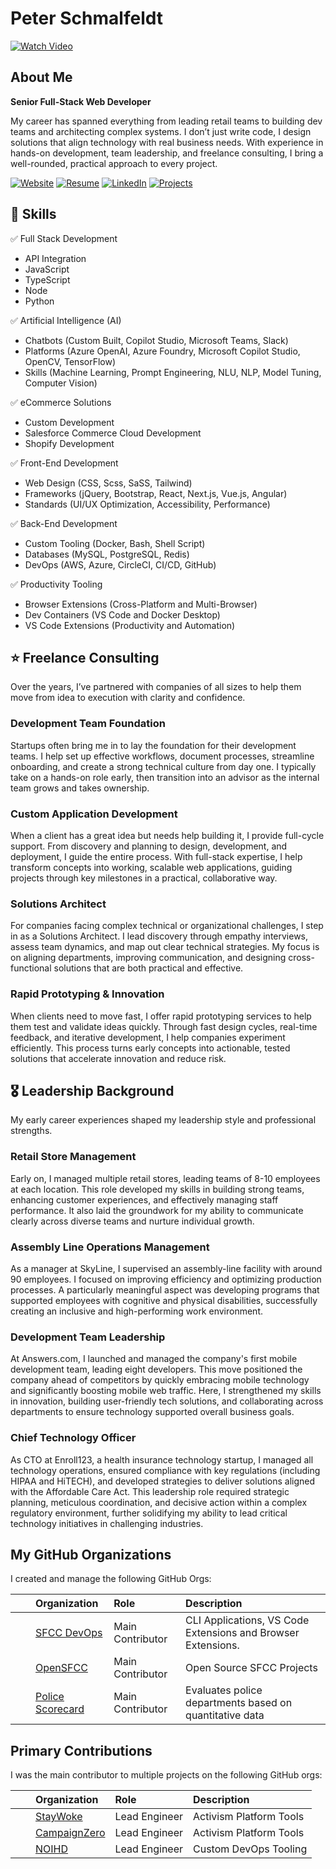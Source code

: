 # Peter Schmalfeldt

[![Watch Video](https://github.com/user-attachments/assets/681a6b05-ca35-45d1-aaad-9c05cc38f7b9)](https://vimeo.com/1078541373/829083bd9a)

## About Me

**Senior Full-Stack Web Developer**

My career has spanned everything from leading retail teams to building dev teams and architecting complex systems. I don’t just write code, I design solutions that align technology with real business needs. With experience in hands-on development, team leadership, and freelance consulting, I bring a well-rounded, practical approach to every project.

[![Website](https://img.shields.io/badge/Website-169BD7.svg?logo=samsclub&logoColor=white&style=for-the-badge "Website")](https://peterschmalfeldt.com) [![Resume](https://img.shields.io/badge/Resume-169BD7.svg?logo=googledocs&logoColor=white&style=for-the-badge "Resume")](https://resume.peterschmalfeldt.com) [![LinkedIn](https://img.shields.io/badge/LinkedIn-169BD7.svg?logo=googledocs&logoColor=white&style=for-the-badge "LinkedIn")](https://www.linkedin.com/in/peter-schmalfeldt/) [![Projects](https://img.shields.io/badge/Projects-169BD7.svg?logo=githubsponsors&logoColor=white&style=for-the-badge "Projects")](https://www.linkedin.com/in/peter-schmalfeldt/details/projects/)

## 🌟 Skills

✅ Full Stack Development

- API Integration
- JavaScript
- TypeScript
- Node
- Python

✅ Artificial Intelligence (AI)

- Chatbots (Custom Built, Copilot Studio, Microsoft Teams, Slack)
- Platforms (Azure OpenAI, Azure Foundry, Microsoft Copilot Studio, OpenCV, TensorFlow)
- Skills (Machine Learning, Prompt Engineering, NLU, NLP, Model Tuning, Computer Vision)

✅ eCommerce Solutions

- Custom Development
- Salesforce Commerce Cloud Development
- Shopify Development

✅ Front-End Development

- Web Design (CSS, Scss, SaSS, Tailwind)
- Frameworks (jQuery, Bootstrap, React, Next.js, Vue.js, Angular)
- Standards (UI/UX Optimization, Accessibility, Performance)

✅ Back-End Development

- Custom Tooling (Docker, Bash, Shell Script)
- Databases (MySQL, PostgreSQL, Redis)
- DevOps (AWS, Azure, CircleCI, CI/CD, GitHub)

✅ Productivity Tooling

- Browser Extensions (Cross-Platform and Multi-Browser)
- Dev Containers (VS Code and Docker Desktop)
- VS Code Extensions (Productivity and Automation)

## ⭐️ Freelance Consulting

Over the years, I’ve partnered with companies of all sizes to help them move from idea to execution with clarity and confidence.

### Development Team Foundation

Startups often bring me in to lay the foundation for their development teams. I help set up effective workflows, document processes, streamline onboarding, and create a strong technical culture from day one. I typically take on a hands-on role early, then transition into an advisor as the internal team grows and takes ownership.

### Custom Application Development

When a client has a great idea but needs help building it, I provide full-cycle support. From discovery and planning to design, development, and deployment, I guide the entire process. With full-stack expertise, I help transform concepts into working, scalable web applications, guiding projects through key milestones in a practical, collaborative way.

### Solutions Architect

For companies facing complex technical or organizational challenges, I step in as a Solutions Architect. I lead discovery through empathy interviews, assess team dynamics, and map out clear technical strategies. My focus is on aligning departments, improving communication, and designing cross-functional solutions that are both practical and effective.

### Rapid Prototyping & Innovation

When clients need to move fast, I offer rapid prototyping services to help them test and validate ideas quickly. Through fast design cycles, real-time feedback, and iterative development, I help companies experiment efficiently. This process turns early concepts into actionable, tested solutions that accelerate innovation and reduce risk.

## 🎖️ Leadership Background

My early career experiences shaped my leadership style and professional strengths.

### Retail Store Management

Early on, I managed multiple retail stores, leading teams of 8-10 employees at each location. This role developed my skills in building strong teams, enhancing customer experiences, and effectively managing staff performance. It also laid the groundwork for my ability to communicate clearly across diverse teams and nurture individual growth.

### Assembly Line Operations Management

As a manager at SkyLine, I supervised an assembly-line facility with around 90 employees. I focused on improving efficiency and optimizing production processes. A particularly meaningful aspect was developing programs that supported employees with cognitive and physical disabilities, successfully creating an inclusive and high-performing work environment.

### Development Team Leadership

At Answers.com, I launched and managed the company's first mobile development team, leading eight developers. This move positioned the company ahead of competitors by quickly embracing mobile technology and significantly boosting mobile web traffic. Here, I strengthened my skills in innovation, building user-friendly tech solutions, and collaborating across departments to ensure technology supported overall business goals.

### Chief Technology Officer

As CTO at Enroll123, a health insurance technology startup, I managed all technology operations, ensured compliance with key regulations (including HIPAA and HiTECH), and developed strategies to deliver solutions aligned with the Affordable Care Act. This leadership role required strategic planning, meticulous coordination, and decisive action within a complex regulatory environment, further solidifying my ability to lead critical technology initiatives in challenging industries.

## My GitHub Organizations

I created and manage the following GitHub Orgs:

|  | Organization | Role | Description |
| :-: | :-- | :-- | :-- |
| <img src="https://avatars.githubusercontent.com/u/106190714?s=64&v=4" height="16" width="16"> | [SFCC DevOps](https://github.com/sfccdevops) | Main Contributor | CLI Applications, VS Code Extensions and Browser Extensions. |
| <img src="https://avatars.githubusercontent.com/u/151680118?s=64&v=4" height="16" width="16"> | [OpenSFCC](https://github.com/openscc) | Main Contributor | Open Source SFCC Projects |
| <img src="https://avatars.githubusercontent.com/u/93822465?s=64&v=4" height="16" width="16"> | [Police Scorecard](https://github.com/policescorecard) | Main Contributor | Evaluates police departments based on quantitative data |

## Primary Contributions

I was the main contributor to multiple projects on the following GitHub orgs:

|  | Organization | Role | Description |
| :-: | :-- | :-- | :-- |
| <img src="https://avatars2.githubusercontent.com/u/22258464?s=64&v=4" height="16" width="16"> | [StayWoke](https://github.com/staywoke) | Lead Engineer | Activism Platform Tools |
| <img src="https://avatars1.githubusercontent.com/u/19274654?s=64&v=4" height="16" width="16"> | [CampaignZero](https://github.com/campaignzero) | Lead Engineer | Activism Platform Tools |
| <img src="https://avatars.githubusercontent.com/u/10136042?s=64&v=4" height="16" width="16"> | [NOIHD](https://github.com/noihd) | Lead Engineer | Custom DevOps Tooling |
